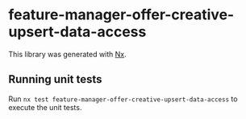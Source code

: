 # feature-manager-offer-creative-upsert-data-access

This library was generated with [Nx](https://nx.dev).

## Running unit tests

Run `nx test feature-manager-offer-creative-upsert-data-access` to execute the unit tests.
